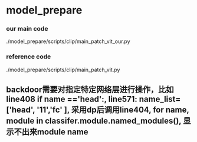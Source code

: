 # model_prepare

### our main code
./model_prepare/scripts/clip/main_patch_vit_our.py

### reference code
./model_prepare/scripts/clip/main_patch_vit.py 

## backdoor需要对指定特定网络层进行操作，比如 line408 if name =='head':, line571: name_list=['head',  '11','fc' ], 采用dp后调用line404, for name, module in classifer.module.named_modules(), 显示不出来module name


